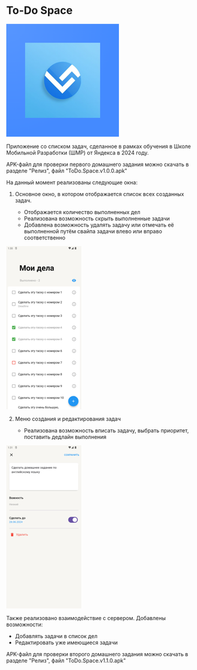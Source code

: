 # To-Do Space

<img src="/assets/logo_foreground.png" alt="Logotype" width=300>

Приложение со списком задач, сделанное в рамках обучения в Школе Мобильной Разработки (ШМР) от Яндекса в 2024 году.

APK-файл для проверки первого домашнего задания можно скачать в разделе "Релиз", файл "ToDo.Space.v1.0.0.apk"

На данный момент реализованы следующие окна:
1. Основное окно, в котором отображается список всех созданных задач.

   - Отображается количество выполненных дел
   - Реализована возможность скрыть выполненные задачи
   - Добавлена возможность удалять задачу или отмечать её выполненной путём свайпа задачи влево или вправо соответственно

<img src="/screenshots/screenshot_main_page_1.png" alt="Screenshot №1" width=200>

2. Меню создания и редактирования задач

   - Реализована возможность вписать задачу, выбрать приоритет, поставить дедлайн выполнения
     
<img src="/screenshots/screenshot_edit_page_1.png" alt="Screenshot №2" width=200>

Также реализовано взаимодействие с сервером. Добавлены возможности:

   - Добавлять задачи в список дел
   - Редактировать уже имеющиеся задачи

APK-файл для проверки второго домашнего задания можно скачать в разделе "Релиз", файл "ToDo.Space.v1.1.0.apk"
